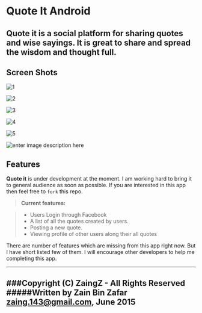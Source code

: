 **Quote It Android** 
===================


Quote it is a social platform for sharing quotes and wise sayings. It is great to share and spread the wisdom and thought full.
----------

Screen Shots
-------------------
![1](https://lh5.googleusercontent.com/RT9lR2kNUI7jNrbvcHeivhosfqw4hp1X3lZkZBrqIdHEaAltfmv7SPRn_KHglNBs_V8kQFFXRhEeae8=w1342-h547-rw)

![2](https://lh4.googleusercontent.com/vj0llVbKrQWOMUPdakCALtFcgbP0SiZWFIAFAS13cTnjUDZDHjOWtibLcVTktwWOt3QasZH5ruzx3Oo=w1342-h547-rw)

![3](https://lh3.googleusercontent.com/FcKzgIj9UACHGYzxLg-bZ2iN-nHuHOcx0tO886HcAxZUWpIZVJh54USr8D5IKfNXfVPM1NHGLwi3nKE=w1342-h547-rw)

![4](https://lh4.googleusercontent.com/SsxHT5FyL3dCnqbBJEA_Godf-Nvrcb_0LlelJKR4z3zGehK7ZWxUXVymahuex4cRDGds1RpoQylLXds=w1342-h547-rw)

![5](https://lh5.googleusercontent.com/J_5O8NGraBJ68rteV2hAFL8F913q8RKAw0qX3VfL4JgvpecEHR58kU__aY5EQyYf3ZkqqTRZycnTmlI=w1342-h547-rw)


![enter image description here](https://lh3.googleusercontent.com/VPm1V-KzAw4W0lPqNKmZ4et6WLt-yKXdkhjrF-NtStNhod4CTVfArBkQ996i6biUHpmJuR2utEkLzdg=w1342-h547-rw)


Features
-------------
**Quote it** is under development at the moment. I am working hard to bring it to general audience as soon as possible. If you are interested in this app then feel free to `fork` this repo. 

> **Current features:**

> - Users Login through Facebook
> - A list of all the quotes created by users.
>- Posting a new quote.
>- Viewing profile of other users along their all quotes



There are number of features which are missing from this app right now. But I have short listed few of them. I will encourage other developers to help me completing this app.  


--------


###Copyright (C) ZaingZ - All Rights Reserved
#####Written by Zain Bin Zafar <zaing.143@gmail.com>, June 2015
-----
